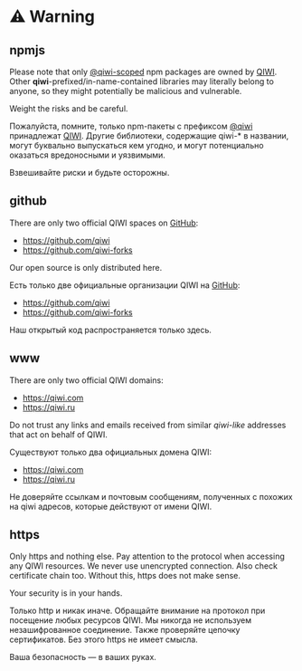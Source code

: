 # ⚠️ Warning

## npmjs
Please note that only [@qiwi-scoped](https://www.npmjs.com/org/qiwi) npm packages 
are owned by [QIWI](https://github.com/qiwi). 
Other **qiwi**-prefixed/in-name-contained libraries may literally belong to anyone, 
so they might potentially be malicious and vulnerable.

Weight the risks and be careful.

Пожалуйста, помните, только npm-пакеты с префиксом [@qiwi](https://www.npmjs.com/org/qiwi) принадлежат [QIWI](https://github.com/qiwi).
Другие библиотеки, содержащие qiwi-* в названии, могут буквально выпускаться кем угодно, 
и могут потенциально оказаться вредоносными и уязвимыми.

Взвешивайте риски и будьте осторожны.

## github
There are only two official QIWI spaces on [GitHub](https://github.com/):
* https://github.com/qiwi
* https://github.com/qiwi-forks

Our open source is only distributed here.

Есть только две официальные организации QIWI на [GitHub](https://github.com/):
* https://github.com/qiwi
* https://github.com/qiwi-forks

Наш открытый код распространяется только здесь.

## www
There are only two official QIWI domains:
* https://qiwi.com
* https://qiwi.ru

Do not trust any links and emails received from similar _qiwi-like_ 
addresses that act on behalf of QIWI.

Существуют только два официальных домена QIWI:
* https://qiwi.com
* https://qiwi.ru

Не доверяйте ссылкам и почтовым сообщениям, полученных с похожих на qiwi адресов, которые действуют от имени QIWI.

## https
Only https and nothing else. Pay attention to the protocol when accessing any QIWI resources. 
We never use unencrypted connection. Also check certificate chain too. Without this, https does not make sense.

Your security is in your hands.

Только http и никак иначе. Обращайте внимание на протокол при посещение любых ресурсов QIWI.
Мы никогда не используем незашифрованное соединение. Также проверяйте цепочку сертификатов. Без этого https не имеет смысла.

Ваша безопасность — в ваших руках.